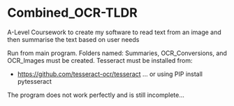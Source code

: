 # Combined_OCR-TLDR
A-Level Coursework to create my software to read text from an image and then summarise the text based on user needs

Run from main program. Folders named: Summaries, OCR_Conversions, and OCR_Images must be created. Tesseract must be installed from:
- https://github.com/tesseract-ocr/tesseract
... or using PIP install pytesseract

The program does not work perfectly and is still incomplete...
